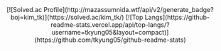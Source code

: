 <div align=center>
  [![Solved.ac Profile](http://mazassumnida.wtf/api/v2/generate_badge?boj=kim_tk)](https://solved.ac/kim_tk/)  
  [![Top Langs](https://github-readme-stats.vercel.app/api/top-langs/?username=tkyung05&layout=compact)](https://github.com/tkyung05/github-readme-stats)
</div>

